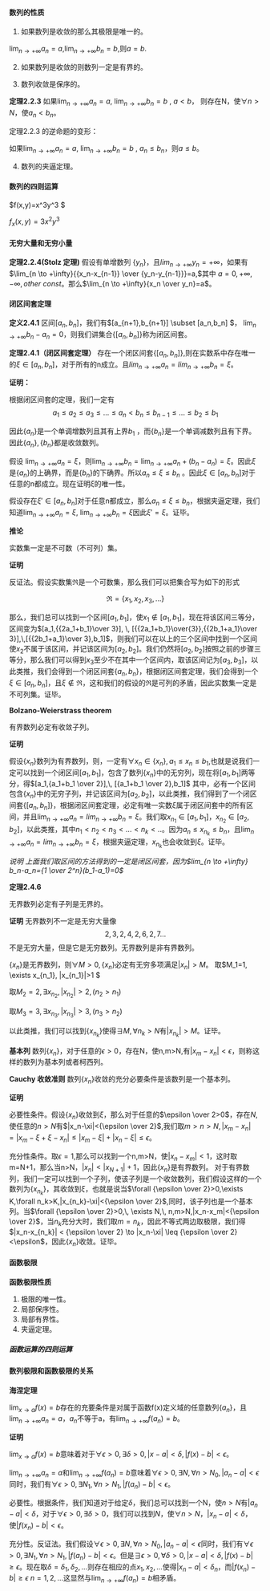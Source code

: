 #### 数列的性质

1. 如果数列是收敛的那么其极限是唯一的。

$\lim_{n \to + \infty} a_n=a$,$\lim_{n \to +\infty} b_n=b$,则$a=b$.

2. 如果数列是收敛的则数列一定是有界的。

3. 数列收敛是保序的。

**定理2.2.3** 如果$\lim_{n \to +\infty}a_n=a$, $\lim_{n \to +\infty}b_n=b$ , $a<b$， 则存在N，使$\forall n>N$，使$a_n<b_n$。

定理2.2.3 的逆命题的变形：

如果$\lim_{n \to +\infty}a_n=a$, $\lim_{n \to +\infty}b_n=b$ , $a_n \leq b_n$，则$a\leq b$。

4. 数列的夹逼定理。

####  数列的四则运算




$f(x,y)=x^3y^3 $

$f_x(x,y)=3x^2y^3$


#### 无穷大量和无穷小量


**定理2.2.4(Stolz 定理)** 假设有单增数列 $\{y_n\}$，且$lim_{n \to +\infty}y_n=+\infty$，如果有$\lim_{n \to +\infty}{{x_n-x_{n-1}} \over {y_n-y_{n-1}}}=a,$其中 $a=0,+\infty,-\infty,other \ const$。那么$\lim_{n \to +\infty}{x_n \over y_n}=a$。

#### 闭区间套定理

**定义2.4.1** 区间$[a_n,b_n]$，我们有$[a_{n+1},b_{n+1}] \subset [a_n,b_n] $， $\lim_{n \to +\infty}b_n-a_n=0$，则我们讲集合$\{[a_n,b_n]\}$称为闭区间套。

**定理2.4.1（闭区间套定理）**  存在一个闭区间套$\{[a_n,b_n]\}$,则在实数系中存在唯一的$\xi \in [a_n,b_n]$，对于所有的n成立。且$lim_{n \to +\infty}a_n=lim_{n \to +\infty}b_n=\xi$。

**证明：**

根据闭区间套的定理，我们一定有
$$a_1\leq a_2 \leq a_3 \leq ... \leq a_n < b_n \leq b_{n-1} \leq ... \leq b_2 \leq b_1$$

因此$\{a_n\}$是一个单调增数列且其有上界$b_1$ ，而$\{b_n\}$是一个单调减数列且有下界。因此$\{a_n\},\{b_n\}$都是收敛数列。

假设 $\lim_{n\to+\infty}a_n=\xi$，则$\lim_{n\to+\infty}b_n=\lim_{n \to +\infty}a_n+(b_n-a_n)=\xi$。因此$\xi$是$\{a_n\}$的上确界，而是$\{b_n\}$的下确界。所以$a_n \leq \xi \leq b_n$ 。因此$\xi \in [a_n,b_n]$对于任意的n都成立。现在证明$\xi$的唯一性。

假设存在$\xi' \in [a_n,b_n]$对于任意n都成立，那么$a_n \leq \xi \leq b_n$，根据夹逼定理，我们知道$\lim_{n\to+\infty}a_n=\xi,\ \lim_{n\to+\infty}b_n=\xi$因此$\xi'=\xi$。证毕。

**推论**

实数集一定是不可数（不可列）集。

**证明**

反证法。假设实数集$\Re$是一个可数集，那么我们可以把集合写为如下的形式

$$\Re=\{x_1,x_2,x_3,...\}$$

那么，我们总可以找到一个区间$[a_1,b_1]$，使$x_1 \notin [a_1,b_1]$，现在将该区间三等分，区间变为$[a_1,{{2a_1+b_1}\over 3}], \, [{{2a_1+b_1}\over{3}},{{2b_1+a_1}\over 3}],\,[{{2b_1+a_1}\over 3},b_1]$，则我们可以在以上的三个区间中找到一个区间使$x_2$不属于该区间，并记该区间为$[a_2,b_2]$。我们仍然将$[a_2,b_2]$按照之前的步骤三等分，那么我们可以得到$x_3$至少不在其中一个区间内，取该区间记为$[a_3,b_3]$，以此类推，我们会得到一个闭区间套$\{a_n,b_n\}$，根据闭区间套定理，我们会得到一个$\xi \in [a_n,b_n]$，且$\xi \notin \Re$，这和我们的假设的$\Re$是可列的矛盾，因此实数集一定是不可列集。证毕。

**Bolzano-Weierstrass theorem**

有界数列必定有收敛子列。

**证明**

假设$\{x_n\}$数列为有界数列，则，一定有$\forall x_n \in \{x_n\}, a_1\leq x_n \leq b_1$,也就是说我们一定可以找到一个闭区间$[a_1,b_1]$，包含了数列$\{x_n\}$中的无穷列，现在将$[a_1,b_1]$两等分，得$[a_1,{a_1+b_1 \over 2}],\, [{a_1+b_1 \over 2},b_1]$ 其中，必有一个区间包含$\{x_n\}$中的无穷子列，并记该区间为$[a_2,b_2]$，以此类推，我们得到了一个闭区间套$\{[a_n,b_n]\}$，根据闭区间套定理，必定有唯一实数$\xi$属于闭区间套中的所有区间，并且$\lim_{n \to +\infty}a_n=lim_{n \to +\infty}b_n=\xi$。我们取$x_{n_1} \in [a_1,b_1]$，$x_{n_2} \in [a_2,b_2]$，以此类推，其中$n_1<n_2<n_3<...<n_k<..$。因为$a_n \leq x_{n_k} \leq b_n$，且$\lim_{n \to +\infty}a_n=lim_{n \to +\infty}b_n=\xi$，根据夹逼定理，${x_{n_k}}$也会收敛到$\xi$。证毕。

*说明*
*上面我们取区间的方法得到的一定是闭区间套，因为$lim_{n \to +\infty} b_n-a_n={1 \over 2^n}(b_1-a_1)=0$*

**定理2.4.6**

无界数列必定有子列是无界的。

**证明**
无界数列不一定是无穷大量像
$$2,3,2,4,2,6,2,7...$$
不是无穷大量，但是它是无穷数列。无界数列是非有界数列。

$\{x_n\}$是无界数列，则$\forall M >0,\{x_n\}$必定有无穷多项满足$|x_n|>M$。
取$M_1=1, \exists x_{n_1}, |x_{n_1}|>1 $

取$M_2=2, \exists x_{n_2}, |x_{n_2}|>2 ,(n_2>n_1)$

取$M_3=3, \exists x_{n_3}, |x_{n_3}|>3 ,(n_3>n_2)$

以此类推，我们可以找到$\{x_{n_k}\}$使得$\exists M ,\forall n_k>N$有$|x_{n_k}|>M$。证毕。

**基本列**
数列$\{x_n\}$，对于任意的$\epsilon>0$，存在N，使n,m>N,有$|x_m-x_n|<\epsilon$，则称这样的数列为基本列或者柯西列。

**Cauchy 收敛准则**
数列$\{x_n\}$收敛的充分必要条件是该数列是一个基本列。

**证明**

必要性条件。假设$\{x_n\}$收敛到$\xi$，那么对于任意的$\epsilon \over 2>0$，存在$N$,使任意的$n>N$有$|x_n-\xi|<{\epsilon \over 2}$,我们取$m>n>N,\, |x_m-x_n|=|x_m-\xi+\xi-x_n| \leq |x_m-\xi|+|x_n-\xi|\leq \epsilon$。

充分性条件。取$\epsilon=1$,那么可以找到一个n,m>N，使$|x_n-x_m|<1$，这时取m=N+1，那么当n>N，$|x_n|<|x_{N+1}|+1$，因此$\{x_n\}$是有界数列。
对于有界数列，我们一定可以找到一个子列，使该子列是一个收敛数列，我们假设这样的一个数列为$\{x_{n_k}\}$，其收敛到$\xi$，也就是说当$\forall {\epsilon \over 2}>0,\exists K,\forall n_k>K,|x_{n_k}-\xi|<{\epsilon \over 2}$,同时，该子列也是一个基本列。当$\forall {\epsilon \over 2}>0,\, \exists N,\, n,m>N,|x_n-x_m|<{\epsilon \over 2}$，当$n_k$充分大时，我们取$m=n_k$，因此不等式两边取极限，我们得$|x_n-x_{n_k}| < {\epsilon \over 2} \to |x_n-\xi| \leq {\epsilon \over 2}<\epsilon$，因此$\{x_n\}$收敛。证毕。


#### 函数极限

**函数极限性质**

1. 极限的唯一性。
2. 局部保序性。
3. 局部有界性。
4. 夹逼定理。

##### 函数运算的四则运算

#### 数列极限和函数极限的关系

**海涅定理**

$\displaystyle\lim_{x \to a}f(x)=b$存在的充要条件是对属于函数f(x)定义域的任意数列$\{a_n\}$，且$\displaystyle\lim_{n \to +\infty}a_n=a$，$a_n$不等于a，有$\displaystyle\lim_{n\to +\infty}f(a_n)=b$。

**证明**

$\displaystyle\lim_{x \to a}f(x)=b$意味着对于$\forall \epsilon>0,\exists \delta>0,|x-a|<\delta,|f(x)-b|<\epsilon$。

$\displaystyle\lim_{n \to +\infty}a_n=a$和$\displaystyle\lim_{n\to +\infty}f(a_n)=b$意味着$\forall \epsilon>0 , \exists N, \, \forall n>N_0, |a_n-a|<\epsilon$同时，我们有$\forall \epsilon>0,\exists N_1,\forall n>N_1,|f(a_n)-b|<\epsilon$。

必要性。根据条件，我们知道对于给定$\delta$，我们总可以找到一个N，使$n>N$有$|a_n-a|<\delta$，对于$\forall \epsilon>0,\exists\delta>0$，我们可以找到$N$，使$\forall n>N$，$|x_n-a|<\delta$，使$|f(x_n)-b|<\epsilon$。

充分性。反证法。我们假设$\forall \epsilon>0 , \exists N, \, \forall n>N_0, |a_n-a|<\epsilon$同时，我们有$\forall \epsilon>0,\exists N_1,\forall n>N_1,|f(a_n)-b|<\epsilon$。但是$\exists \epsilon>0,\forall \delta>0,|x-a|<\delta,|f(x)-b|\geq\epsilon$。现在取$\delta=\delta_1,\delta_2,...$则存在相应的点$x_1,x_2,...$使得$|x_n-a|<\delta_n$，而$|f(x_n)-b|\geq \epsilon \ n=1,2,...$这显然与$\displaystyle\lim_{n\to +\infty}f(a_n)=b$相矛盾。
